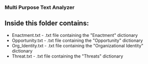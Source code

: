 ### Multi Purpose Text Analyzer 

## Inside this folder contains:
  * Enactment.txt - .txt file containing the "Enactment" dictionary
  * Opportunity.txt - .txt file containing the "Opportunity" dictionary
  * Org_Identity.txt - .txt file containing the "Organizational Identity" dictionary
  * Threat.txt - .txt file containing the "Threats" dictionary
  
  
